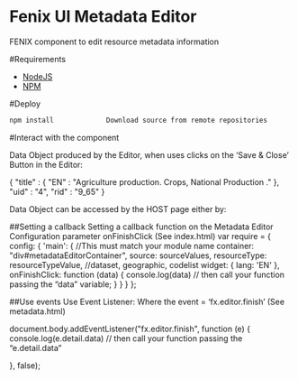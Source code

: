 Fenix UI Metadata Editor
========================
FENIX component to edit resource metadata information

#Requirements

* [NodeJS](http://nodejs.org/)
* [NPM](https://npmjs.org/)

#Deploy

```bash
npm install             Download source from remote repositories

```
  
#Interact with the component

Data Object produced by the Editor, when uses clicks on the ‘Save & Close’ Button in the Editor:

{
  "title" : {
    "EN" : "Agriculture production. Crops, National Production ."
  },
  "uid" : "4",
  "rid" : "9_65"
}

Data Object can be accessed by the HOST page either by:

##Setting a callback
Setting a callback function on the Metadata Editor Configuration parameter onFinishClick (See index.html)
var require = {
        config: {
            'main': { //This must match your module name
                container: "div#metadataEditorContainer",
                source: sourceValues,
                resourceType: resourceTypeValue, //dataset, geographic, codelist
                widget: {
                    lang: 'EN'
                },
                onFinishClick: function (data) {
                   console.log(data)
                   // then call your function passing the “data” variable;
                }
            }
        }
    };

##Use events
Use Event Listener: Where the event = ‘fx.editor.finish’ (See metadata.html)

document.body.addEventListener("fx.editor.finish", function (e) {
 console.log(e.detail.data)
 // then call your function passing the “e.detail.data”

}, false);
